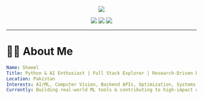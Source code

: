 <p align="center">
  <img src="https://capsule-render.vercel.app/api?type=waving&color=ff0000,ff4d4d,ff8080&height=200&section=header&text=Hi%2C%20I'm%20Shaeel!&fontSize=40&fontColor=ffffff&fontAlign=50" />
</p>



<!-- Social Icons -->
<p align="center">
  <a href="https://github.com/Shaeel-0005"><img src="https://img.shields.io/badge/GitHub-%2312100E.svg?&style=flat-square&logo=github&logoColor=white"/></a>
  <a href="mailto:youremail@example.com"><img src="https://img.shields.io/badge/Email-D14836?style=flat-square&logo=gmail&logoColor=white"/></a>
  <a href="https://linkedin.com/in/your-link"><img src="https://img.shields.io/badge/LinkedIn-%230077B5.svg?&style=flat-square&logo=linkedin&logoColor=white"/></a>
</p>

---

# 👨‍💻 About Me

```yaml
Name: Shaeel
Title: Python & AI Enthusiast | Full Stack Explorer | Research-Driven Developer
Location: Pakistan
Interests: AI/ML, Computer Vision, Backend APIs, Optimization, Systems Engineering
Currently: Building real-world ML tools & contributing to high-impact open-source projects
